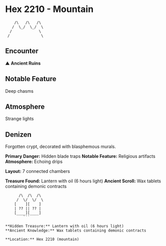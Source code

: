 # Hex 2210 - Mountain
```
    /\   /\   /\
   /  \_/  \_/  \
  /            \
 /              \
```

## Encounter

▲ **Ancient Ruins**

## Notable Feature

Deep chasms

## Atmosphere

Strange lights

## Denizen

Forgotten crypt, decorated with blasphemous murals.

**Primary Danger:** Hidden blade traps
**Notable Feature:** Religious artifacts
**Atmosphere:** Echoing drips

**Layout:** 7 connected chambers

**Treasure Found:** Lantern with oil (6 hours light)
**Ancient Scroll:** Wax tablets containing demonic contracts


```
      /\  /\  /\
     /  \/  \/  \
    [    ][    ]
    | ?? || ?? |
    [____][____]
        ```

**Hidden Treasure:** Lantern with oil (6 hours light)
**Ancient Knowledge:** Wax tablets containing demonic contracts

**Location:** Hex 2210 (mountain)
